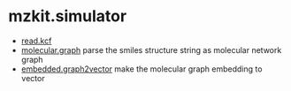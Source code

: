 ﻿# mzkit.simulator



+ [read.kcf](mzkit.simulator/read.kcf.1) 
+ [molecular.graph](mzkit.simulator/molecular.graph.1) parse the smiles structure string as molecular network graph
+ [embedded.graph2vector](mzkit.simulator/embedded.graph2vector.1) make the molecular graph embedding to vector
